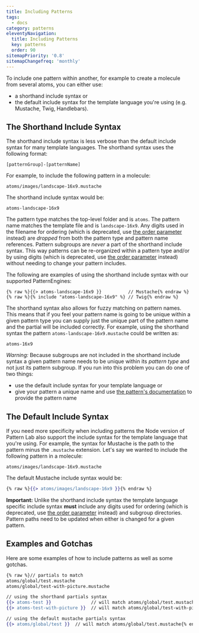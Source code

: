 ```yaml
---
title: Including Patterns
tags:
  - docs
category: patterns
eleventyNavigation:
  title: Including Patterns
  key: patterns
  order: 90
sitemapPriority: '0.8'
sitemapChangefreq: 'monthly'
---
```


To include one pattern within another, for example to create a molecule from several atoms, you can either use:

- a shorthand include syntax or
- the default include syntax for the template language you're using (e.g. Mustache, Twig, Handlebars).

## The Shorthand Include Syntax

The shorthand include syntax is less verbose than the default include syntax for many template languages. The shorthand syntax uses the following format:

    [patternGroup]-[patternName]

For example, to include the following pattern in a molecule:

    atoms/images/landscape-16x9.mustache

The shorthand include syntax would be:

    atoms-landscape-16x9

The pattern type matches the top-level folder and is `atoms`. The pattern name matches the template file and is `landscape-16x9`. Any digits used in the filename for ordering (which is deprecated, use [the order parameter](/docs/reorganizing-patterns/) instead) are _dropped_ from both the pattern type and pattern name references. Pattern subgroups are _never_ a part of the shorthand include syntax. This way patterns can be re-organized within a pattern type and/or by using digits (which is deprecated, use [the order parameter](/docs/reorganizing-patterns/) instead) without needing to change your pattern includes.

The following are examples of using the shorthand include syntax with our supported PatternEngines:

```
{% raw %}{{> atoms-landscape-16x9 }}          // Mustache{% endraw %}
{% raw %}{% include "atoms-landscape-16x9" %} // Twig{% endraw %}
```

The shorthand syntax also allows for fuzzy matching on pattern names. This means that if you feel your pattern name is going to be unique within a given pattern type you can supply just the unique part of the pattern name and the partial will be included correctly. For example, using the shorthand syntax the pattern `atoms-landscape-16x9.mustache` could be written as:

    atoms-16x9

_Warning:_ Because subgroups are not included in the shorthand include syntax a given pattern name needs to be unique within its _pattern type_ and not just its pattern subgroup. If you run into this problem you can do one of two things:

- use the default include syntax for your template language or
- give your pattern a unique name and use [the pattern's documentation](/docs/documenting-patterns/) to provide the pattern name

## The Default Include Syntax

If you need more specificity when including patterns the Node version of Pattern Lab also support the include syntax for the template language that you're using. For example, the syntax for Mustache is the path to the pattern minus the `.mustache` extension. Let's say we wanted to include the following pattern in a molecule:

    atoms/images/landscape-16x9.mustache

The default Mustache include syntax would be:

```handlebars
{% raw %}{{> atoms/images/landscape-16x9 }}{% endraw %}
```

**Important:** Unlike the shorthand include syntax the template language specific include syntax **must** include any digits used for ordering (which is deprecated, use [the order parameter](/docs/reorganizing-patterns/) instead) and subgroup directories. Pattern paths need to be updated when either is changed for a given pattern.

## Examples and Gotchas

Here are some examples of how to include patterns as well as some gotchas.

```handlebars
{% raw %}// partials to match
atoms/global/test.mustache
atoms/global/test-with-picture.mustache

// using the shorthand partials syntax
{{> atoms-test }}               // will match atoms/global/test.mustache
{{> atoms-test-with-picture }}  // will match atoms/global/test-with-picture.mustache

// using the default mustache partials syntax
{{> atoms/global/test }}  // will match atoms/global/test.mustache{% endraw %}
```
